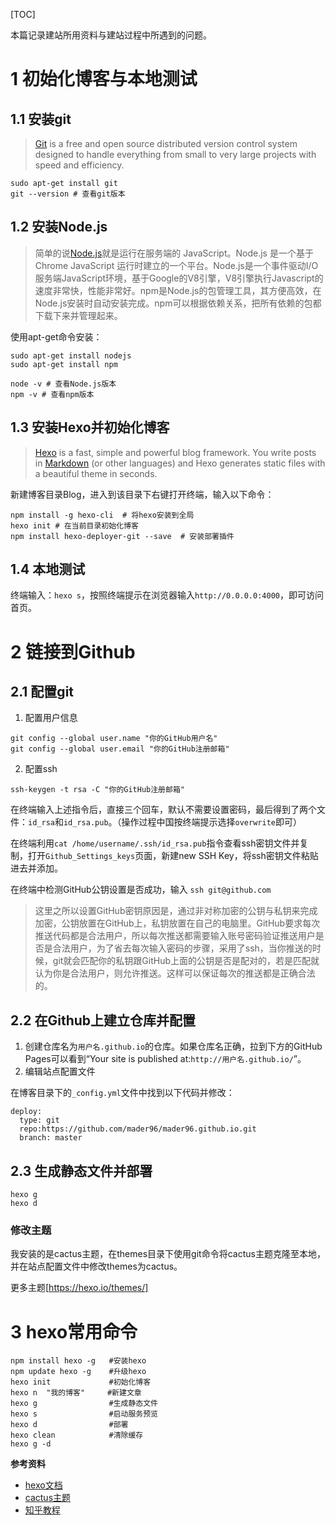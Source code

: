<!--
.. title: Ubuntu 下 Hexo + Github 建站笔记
.. slug: ubuntu下Hexo+github建站笔记
.. date: 2019-07-04 16:19:48
.. tags: Ubuntu, Hexo, Github
.. category: Hexo
.. link:
.. description:
.. type: text
-->

[TOC]

本篇记录建站所用资料与建站过程中所遇到的问题。

# 1 初始化博客与本地测试

## 1.1 安装git

> [Git](https://git-scm.com/) is a free and open source distributed version control system designed to handle everything from small to very large projects with speed and efficiency.

```
sudo apt-get install git
git --version # 查看git版本
```

## 1.2 安装Node.js

> 简单的说[Node.js](https://nodejs.org/en/)就是运行在服务端的 JavaScript。Node.js 是一个基于Chrome JavaScript 运行时建立的一个平台。Node.js是一个事件驱动I/O服务端JavaScript环境，基于Google的V8引擎，V8引擎执行Javascript的速度非常快，性能非常好。npm是Node.js的包管理工具，其方便高效，在Node.js安装时自动安装完成。npm可以根据依赖关系，把所有依赖的包都下载下来并管理起来。

使用apt-get命令安装：

```
sudo apt-get install nodejs
sudo apt-get install npm
```

```
node -v # 查看Node.js版本
npm -v # 查看npm版本
```

## 1.3 安装Hexo并初始化博客

> [Hexo](https://hexo.io/) is a fast, simple and powerful blog framework. You write posts in [Markdown](http://daringfireball.net/projects/markdown/) (or other languages) and Hexo generates static files with a beautiful theme in seconds.

新建博客目录Blog，进入到该目录下右键打开终端，输入以下命令：

```
npm install -g hexo-cli  # 将hexo安装到全局
hexo init # 在当前目录初始化博客
npm install hexo-deployer-git --save  # 安装部署插件
```

## 1.4 本地测试

终端输入：`hexo s`，按照终端提示在浏览器输入`http://0.0.0.0:4000`，即可访问首页。

# 2 链接到Github

## 2.1 配置git

1. 配置用户信息

```
git config --global user.name "你的GitHub用户名"
git config --global user.email "你的GitHub注册邮箱"
```

2. 配置ssh

```
ssh-keygen -t rsa -C "你的GitHub注册邮箱"
```

在终端输入上述指令后，直接三个回车，默认不需要设置密码，最后得到了两个文件：`id_rsa`和`id_rsa.pub`。（操作过程中国按终端提示选择`overwrite`即可）

在终端利用`cat /home/username/.ssh/id_rsa.pub`指令查看ssh密钥文件并复制，打开`Github_Settings_keys`页面，新建new SSH Key，将ssh密钥文件粘贴进去并添加。

在终端中检测GitHub公钥设置是否成功，输入 `ssh git@github.com`

> 这里之所以设置GitHub密钥原因是，通过非对称加密的公钥与私钥来完成加密，公钥放置在GitHub上，私钥放置在自己的电脑里。GitHub要求每次推送代码都是合法用户，所以每次推送都需要输入账号密码验证推送用户是否是合法用户，为了省去每次输入密码的步骤，采用了ssh，当你推送的时候，git就会匹配你的私钥跟GitHub上面的公钥是否是配对的，若是匹配就认为你是合法用户，则允许推送。这样可以保证每次的推送都是正确合法的。

## 2.2 在Github上建立仓库并配置

1. 创建仓库名为`用户名.github.io`的仓库。如果仓库名正确，拉到下方的GitHub Pages可以看到“Your site is published at:`http://用户名.github.io/`”。
2. 编辑站点配置文件

在博客目录下的`_config.yml`文件中找到以下代码并修改：

```
deploy:
  type: git
  repo:https://github.com/mader96/mader96.github.io.git
  branch: master
```

## 2.3 生成静态文件并部署

```
hexo g
hexo d
```

### 修改主题

我安装的是cactus主题，在themes目录下使用git命令将cactus主题克隆至本地，并在站点配置文件中修改themes为cactus。

更多主题[https://hexo.io/themes/]

# 3 hexo常用命令

```
npm install hexo -g   #安装hexo
npm update hexo -g    #升级hexo
hexo init             #初始化博客
hexo n  "我的博客"     #新建文章
hexo g                #生成静态文件
hexo s                #启动服务预览
hexo d                #部署
hexo clean            #清除缓存
hexo g -d
```

**参考资料**

- [hexo文档](<https://hexo.io/docs/>)
- [cactus主题](https://github.com/probberechts/hexo-theme-cactus)
- [知乎教程](<https://zhuanlan.zhihu.com/p/26625249>)
